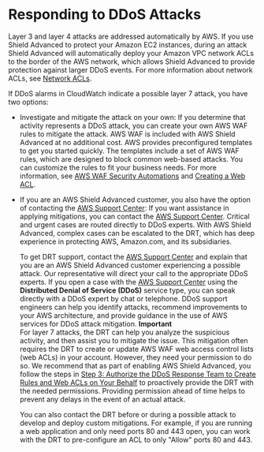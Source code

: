 # Responding to DDoS Attacks<a name="ddos-responding"></a>

Layer 3 and layer 4 attacks are addressed automatically by AWS\. If you use Shield Advanced to protect your Amazon EC2 instances, during an attack Shield Advanced will automatically deploy your Amazon VPC network ACLs to the border of the AWS network, which allows Shield Advanced to provide protection against larger DDoS events\. For more information about network ACLs, see [Network ACLs](http://docs.aws.amazon.com/AmazonVPC/latest/UserGuide/VPC_ACLs.html)\.

If DDoS alarms in CloudWatch  indicate a possible layer 7 attack, you have two options:
+ Investigate and mitigate the attack on your own: If you determine that activity represents a DDoS attack, you can create your own AWS WAF rules to mitigate the attack\. AWS WAF is included with AWS Shield Advanced at no additional cost\. AWS provides preconfigured templates to get you started quickly\. The templates include a set of AWS WAF rules, which are designed to block common web\-based attacks\. You can customize the rules to fit your business needs\. For more information, see [AWS WAF Security Automations](https://aws.amazon.com/answers/security/aws-waf-security-automations/) and [Creating a Web ACL](web-acl-creating.md)\. 
+ If you are an AWS Shield Advanced customer, you also have the option of contacting the [AWS Support Center](https://console.aws.amazon.com/support/home#/): If you want assistance in applying mitigations, you can contact the [AWS Support Center](https://console.aws.amazon.com/support/home#/)\. Critical and urgent cases are routed directly to DDoS experts\. With AWS Shield Advanced, complex cases can be escalated to the DRT, which has deep experience in protecting AWS, Amazon\.com, and its subsidiaries\. 

  To get DRT support, contact the [AWS Support Center](https://console.aws.amazon.com/support/home#/) and explain that you are an AWS Shield Advanced customer experiencing a possible attack\. Our representative will direct your call to the appropriate DDoS experts\. If you open a case with the [AWS Support Center](https://console.aws.amazon.com/support/home#/) using the **Distributed Denial of Service \(DDoS\)** service type, you can speak directly with a DDoS expert by chat or telephone\. DDoS support engineers can help you identify attacks, recommend improvements to your AWS architecture, and provide guidance in the use of AWS services for DDoS attack mitigation\.
**Important**  
For layer 7 attacks, the DRT can help you analyze the suspicious activity, and then assist you to mitigate the issue\. This mitigation often requires the DRT to create or update AWS WAF web access control lists \(web ACLs\) in your account\. However, they need your permission to do so\. We recommend that as part of enabling AWS Shield Advanced, you follow the steps in [Step 3: Authorize the DDoS Response Team to Create Rules and Web ACLs on Your Behalf](authorize-DRT.md) to proactively provide the DRT with the needed permissions\. Providing permission ahead of time helps to prevent any delays in the event of an actual attack\.

  You can also contact the DRT before or during a possible attack to develop and deploy custom mitigations\. For example, if you are running a web application and only need ports 80 and 443 open, you can work with the DRT to pre\-configure an ACL to only "Allow" ports 80 and 443\.